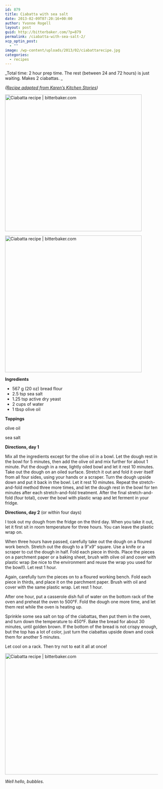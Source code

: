 ```yaml
---
id: 879
title: Ciabatta with sea salt
date: 2013-02-09T07:20:16+00:00
author: Yvonne Rogell
layout: post
guid: http://bitterbaker.com/?p=879
permalink: /ciabatta-with-sea-salt-2/
xcp_optin_post:
  - ""
image: /wp-content/uploads/2013/02/ciabattarecipe.jpg
categories:
  - recipes
---
```

_Total time: 2 hour prep time. The rest (between 24 and 72 hours) is just waiting. Makes 2 ciabattas. _
  
_(<a title="Karen's Kitchen Stories" href="http://www.karenskitchenstories.com/2013/01/ciabatta-with-cold-fermented-dough.html?showComment=1359579384104#c3797050222509180119" target="_blank">Recipe adapted from Karen&#8217;s Kitchen Stories</a>)_

<p class="recipe-icon">
  <img class="pinthis recipe-icon alignright" title="Ciabatta recipe | bitterbaker.com" alt="Ciabatta recipe | bitterbaker.com" src="http://bitterbaker.com/images/ciabattarecipe-mini.jpg" width="450" />
</p>

<p class="">
  <img class="pinthis alignright" title="Ciabatta recipe | bitterbaker.com" alt="Ciabatta recipe | bitterbaker.com" src="http://bitterbaker.com/images/ciabattarecipe.jpg" width="450" />
</p>

**Ingredients**

  * 567 g (20 oz) bread flour
  * 2.5 tsp sea salt
  * 1.25 tsp active dry yeast
  * 2 cups of water
  * 1 tbsp olive oil

**Toppings**
  
olive oil
  
sea salt

**Directions, day 1**
  
Mix all the ingredients except for the olive oil in a bowl. Let the dough rest in the bowl for 5 minutes, then add the olive oil and mix further for about 1 minute. Put the dough in a new, lightly oiled bowl and let it rest 10 minutes. Take out the dough on an oiled surface. Stretch it out and fold it over itself from all four sides, using your hands or a scraper. Turn the dough upside down and put it back in the bowl. Let it rest 10 minutes. Repeat the stretch-and-fold method three more times, and let the dough rest in the bowl for ten minutes after each stretch-and-fold treatment. After the final stretch-and-fold (four total), cover the bowl with plastic wrap and let ferment in your fridge.

**Directions, day 2** (or within four days)
  
I took out my dough from the fridge on the third day. When you take it out, let it first sit in room temperature for three hours. You can leave the plastic wrap on.

When three hours have passed, carefully take out the dough on a floured work bench. Stretch out the dough to a 9&#8243;x9&#8243; square. Use a knife or a scraper to cut the dough in half. Fold each piece in thirds. Place the pieces on a parchment paper or a baking sheet, brush with olive oil and cover with plastic wrap (be nice to the environment and reuse the wrap you used for the bowl!). Let rest 1 hour.

Again, carefully turn the pieces on to a floured working bench. Fold each piece in thirds, and place it on the parchment paper. Brush with oil and cover with the same plastic wrap. Let rest 1 hour.

After one hour, put a casserole dish full of water on the bottom rack of the oven and preheat the oven to 500°F. Fold the dough one more time, and let them rest while the oven is heating up.

Sprinkle some sea salt on top of the ciabattas, then put them in the oven, and turn down the temperature to 450°F. Bake the bread for about 30 minutes, until golden brown. If the bottom of the bread is not crispy enough, but the top has a lot of color, just turn the ciabattas upside down and cook them for another 5 minutes.

Let cool on a rack. Then try not to eat it all at once!

<img class="pinthis" title="Ciabatta recipe | bitterbaker.com" alt="Ciabatta recipe | bitterbaker.com" src="http://bitterbaker.com/images/ciabatta.jpg" width="600" height="399" />
  
_Well hello, bubbles._